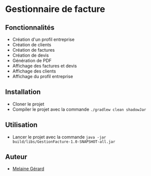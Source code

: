 # Gestionnaire de facture

## Fonctionnalités

- Création d'un profil entreprise
- Création de clients
- Création de factures
- Création de devis
- Génération de PDF
- Affichage des factures et devis
- Affichage des clients
- Affichage du profil entreprise

## Installation

- Cloner le projet
- Compiler le projet avec la commande `./gradlew clean shadowJar`

## Utilisation

- Lancer le projet avec la commande `java -jar build/libs/GestionFacture-1.0-SNAPSHOT-all.jar`

## Auteur

- [Melaine Gérard](https://melaine-gerard.fr)